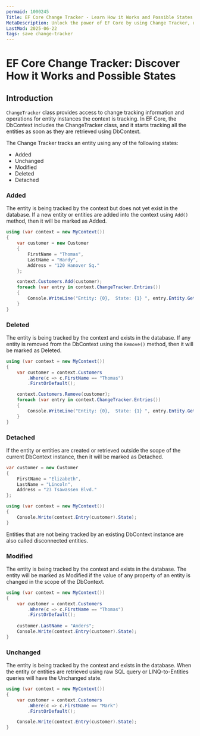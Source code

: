 ```yaml
---
permaid: 1000245
Title: EF Core Change Tracker - Learn How it Works and Possible States
MetaDescription: Unlock the power of EF Core by using Change Tracker, understanding how it works, and the possible state of an entity entry. Learn about the possible state such as 'Added', 'Unchanged', 'Modified', 'Deleted', 'Detached' and their behaviors.
LastMod: 2025-06-22
tags: save change-tracker
---
```


# EF Core Change Tracker: Discover How it Works and Possible States

## Introduction

`ChangeTracker` class provides access to change tracking information and operations for entity instances the context is tracking. In EF Core, the DbContext includes the ChangeTracker class, and it starts tracking all the entities as soon as they are retrieved using DbContext.

The Change Tracker tracks an entity using any of the following states: 

 - Added
 - Unchanged
 - Modified
 - Deleted
 - Detached

### Added

The entity is being tracked by the context but does not yet exist in the database. If a new entity or entities are added into the context using `Add()` method, then it will be marked as Added.


```csharp
using (var context = new MyContext())
{
    var customer = new Customer
    {
        FirstName = "Thomas",
        LastName = "Hardy",
        Address = "120 Hanover Sq."
    };

    context.Customers.Add(customer);
    foreach (var entry in context.ChangeTracker.Entries())
    {
        Console.WriteLine("Entity: {0},  State: {1} ", entry.Entity.GetType().Name, entry.State.ToString());
    }
}
```

### Deleted
    
The entity is being tracked by the context and exists in the database. If any entity is removed from the DbContext using the `Remove()` method, then it will be marked as Deleted.


```csharp
using (var context = new MyContext())
{
    var customer = context.Customers
        .Where(c => c.FirstName == "Thomas")
        .FirstOrDefault();

    context.Customers.Remove(customer);
    foreach (var entry in context.ChangeTracker.Entries())
    {
        Console.WriteLine("Entity: {0},  State: {1} ", entry.Entity.GetType().Name, entry.State.ToString());
    }
}
```

### Detached

If the entity or entities are created or retrieved outside the scope of the current DbContext instance, then it will be marked as Detached.


```csharp
var customer = new Customer
{
    FirstName = "Elizabeth",
    LastName = "Lincoln",
    Address = "23 Tsawassen Blvd."
};

using (var context = new MyContext())
{
    Console.Write(context.Entry(customer).State);
}
```

Entities that are not being tracked by an existing DbContext instance are also called disconnected entities.

### Modified
    
The entity is being tracked by the context and exists in the database. The entity will be marked as Modified if the value of any property of an entity is changed in the scope of the DbContext.


```csharp
using (var context = new MyContext())
{
    var customer = context.Customers
        .Where(c => c.FirstName == "Thomas")
        .FirstOrDefault();
    
    customer.LastName = "Anders";
    Console.Write(context.Entry(customer).State);
}
```

### Unchanged
    
The entity is being tracked by the context and exists in the database. When the entity or entities are retrieved using raw SQL query or LINQ-to-Entities queries will have the Unchanged state.


```csharp
using (var context = new MyContext())
{
    var customer = context.Customers
        .Where(c => c.FirstName == "Mark")
        .FirstOrDefault();

    Console.Write(context.Entry(customer).State);
}
```

